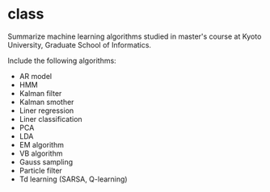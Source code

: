 # class
Summarize machine learning algorithms studied in master's course at Kyoto University, Graduate School of Informatics.


Include the following algorithms:
- AR model
- HMM
- Kalman filter
- Kalman smother
- Liner regression
- Liner classification
- PCA
- LDA
- EM algorithm
- VB algorithm
- Gauss sampling
- Particle filter
- Td learning (SARSA, Q-learning)
